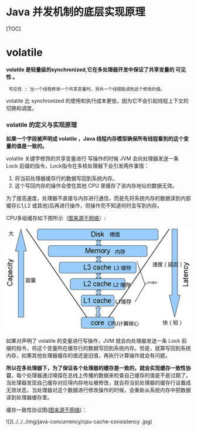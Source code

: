

# Java 并发机制的底层实现原理

[TOC]

# volatile

**volatile 是轻量级的synchronized,它在多处理器开发中保证了共享变量的 可见性 。**

```
 可见性 : 当一个线程修改一个共享变量时，另外一个线程能读到这个修改的值。
```

volatile 比 synchronized 的使用和执行成本更低，因为它不会引起线程上下文的切换和调度。

### volatile 的定义与实现原理

**如果一个字段被声明成 volatile ，Java 线程内存模型确保所有线程看到的这个变量的值是一致的。**



volatile 关键字修饰的共享变量进行 写操作的时候 JVM 会向处理器发送一条 Lock 前缀的指令，Lock指令在多核处理器下会引发两件事情：

1. 将当前处理器缓存行的数据写回到系统内存。
2. 这个写回内存的操作会使在其他 CPU 里缓存了该内存地址的数据无效。



为了提高速度，处理器不直接与内存进行通信，而是先将系统内存的数据读到内部缓存(L1,L2 或其他)后再进行操作，但操作完不知道何时会写到内存。

CPU多级缓存如下图所示（[图来源于网络](http://www.woshipm.com/pd/425699.html?utm_source=gold_browser_extension)）:

![](../../../img/java-concurrency/cpu-cache.png)

如果对声明了 volatile 的变量进行写操作，JVM 就会向处理器发送一条 Lock 前缀的指令，将这个变量所在缓存行的数据写回到系统内存。但是，就算写回到系统内存，如果其他处理器缓存的值还是旧值，再执行计算操作就会有问题。

**所以在多处理器下，为了保证各个处理器的缓存是一致的，就会实现缓存一致性协议**，每个处理器通过嗅探在总线上传播的数据来检查自己缓存的值是不是过期了，当处理器发现自己缓存对应得内存地址被修改，就会将当前处理器的缓存行设置成无效状态，当处理器对这个数据进行修改操作的时候，会重新从系统内存中把数据读到处理器缓存里。

缓存一致性协议图([图来源于网络](https://blog.csdn.net/n9nzjx57bf/article/details/71638893))：

![](../../../img/java-concurrency/cpu-cache-consistency .jpg)